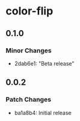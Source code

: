 # color-flip

## 0.1.0

### Minor Changes

- 2dab6e1: "Beta release"

## 0.0.2

### Patch Changes

- ba1a8b4: Initial release
